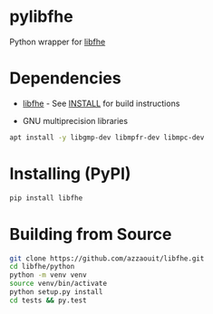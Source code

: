 # pylibfhe

Python wrapper for [libfhe](https://github.com/azzaouit/libfhe)

# Dependencies

* [libfhe](https://github.com/azzaouit/libfhe) - See [INSTALL](https://github.com/azzaouit/libfhe/blob/master/INSTALL) for build instructions

* GNU multiprecision libraries

```bash
apt install -y libgmp-dev libmpfr-dev libmpc-dev
```

# Installing (PyPI)

```bash
pip install libfhe
```

# Building from Source

```bash
git clone https://github.com/azzaouit/libfhe.git
cd libfhe/python
python -m venv venv
source venv/bin/activate
python setup.py install
cd tests && py.test
```
